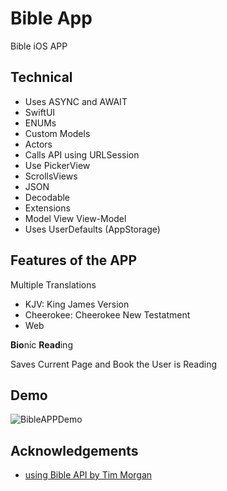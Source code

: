 
# Bible App

Bible iOS APP

## Technical

- Uses ASYNC and AWAIT
- SwiftUI
- ENUMs
- Custom Models
- Actors
- Calls API using URLSession
- Use PickerView
- ScrollsViews
- JSON
- Decodable
- Extensions
- Model View View-Model
- Uses UserDefaults (AppStorage)
## Features of the APP

Multiple Translations
- KJV: King James Version
- Cheerokee: Cheerokee New Testatment
- Web

**Bio**nic **Read**ing

Saves Current Page and Book the User is Reading




## Demo

![BibleAPPDemo](https://user-images.githubusercontent.com/53097839/221461437-8aec301b-add1-4cd0-8491-f3ab8a07b987.gif)




## Acknowledgements

 - [using Bible API by Tim Morgan](https://bible-api.com/)


